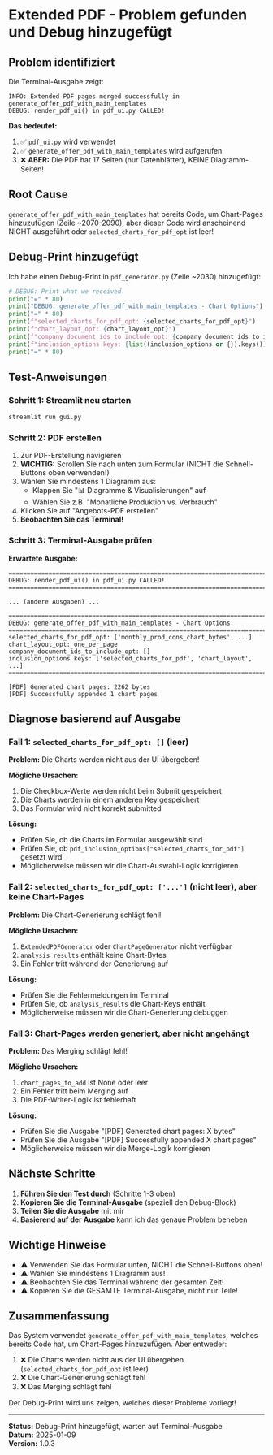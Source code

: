 # Extended PDF - Problem gefunden und Debug hinzugefügt

## Problem identifiziert

Die Terminal-Ausgabe zeigt:

```
INFO: Extended PDF pages merged successfully in generate_offer_pdf_with_main_templates
DEBUG: render_pdf_ui() in pdf_ui.py CALLED!
```

**Das bedeutet:**

1. ✅ `pdf_ui.py` wird verwendet
2. ✅ `generate_offer_pdf_with_main_templates` wird aufgerufen
3. ❌ **ABER:** Die PDF hat 17 Seiten (nur Datenblätter), KEINE Diagramm-Seiten!

## Root Cause

`generate_offer_pdf_with_main_templates` hat bereits Code, um Chart-Pages hinzuzufügen (Zeile ~2070-2090), aber dieser Code wird anscheinend NICHT ausgeführt oder `selected_charts_for_pdf_opt` ist leer!

## Debug-Print hinzugefügt

Ich habe einen Debug-Print in `pdf_generator.py` (Zeile ~2030) hinzugefügt:

```python
# DEBUG: Print what we received
print("=" * 80)
print("DEBUG: generate_offer_pdf_with_main_templates - Chart Options")
print("=" * 80)
print(f"selected_charts_for_pdf_opt: {selected_charts_for_pdf_opt}")
print(f"chart_layout_opt: {chart_layout_opt}")
print(f"company_document_ids_to_include_opt: {company_document_ids_to_include_opt}")
print(f"inclusion_options keys: {list((inclusion_options or {}).keys())}")
print("=" * 80)
```

## Test-Anweisungen

### Schritt 1: Streamlit neu starten

```bash
streamlit run gui.py
```

### Schritt 2: PDF erstellen

1. Zur PDF-Erstellung navigieren
2. **WICHTIG:** Scrollen Sie nach unten zum Formular (NICHT die Schnell-Buttons oben verwenden!)
3. Wählen Sie mindestens 1 Diagramm aus:
   - Klappen Sie "📊 Diagramme & Visualisierungen" auf
   - Wählen Sie z.B. "Monatliche Produktion vs. Verbrauch"
4. Klicken Sie auf "Angebots-PDF erstellen"
5. **Beobachten Sie das Terminal!**

### Schritt 3: Terminal-Ausgabe prüfen

**Erwartete Ausgabe:**

```
================================================================================
DEBUG: render_pdf_ui() in pdf_ui.py CALLED!
================================================================================

... (andere Ausgaben) ...

================================================================================
DEBUG: generate_offer_pdf_with_main_templates - Chart Options
================================================================================
selected_charts_for_pdf_opt: ['monthly_prod_cons_chart_bytes', ...]
chart_layout_opt: one_per_page
company_document_ids_to_include_opt: []
inclusion_options keys: ['selected_charts_for_pdf', 'chart_layout', ...]
================================================================================

[PDF] Generated chart pages: 2262 bytes
[PDF] Successfully appended 1 chart pages
```

## Diagnose basierend auf Ausgabe

### Fall 1: `selected_charts_for_pdf_opt: []` (leer)

**Problem:** Die Charts werden nicht aus der UI übergeben!

**Mögliche Ursachen:**

1. Die Checkbox-Werte werden nicht beim Submit gespeichert
2. Die Charts werden in einem anderen Key gespeichert
3. Das Formular wird nicht korrekt submitted

**Lösung:**

- Prüfen Sie, ob die Charts im Formular ausgewählt sind
- Prüfen Sie, ob `pdf_inclusion_options["selected_charts_for_pdf"]` gesetzt wird
- Möglicherweise müssen wir die Chart-Auswahl-Logik korrigieren

### Fall 2: `selected_charts_for_pdf_opt: ['...']` (nicht leer), aber keine Chart-Pages

**Problem:** Die Chart-Generierung schlägt fehl!

**Mögliche Ursachen:**

1. `ExtendedPDFGenerator` oder `ChartPageGenerator` nicht verfügbar
2. `analysis_results` enthält keine Chart-Bytes
3. Ein Fehler tritt während der Generierung auf

**Lösung:**

- Prüfen Sie die Fehlermeldungen im Terminal
- Prüfen Sie, ob `analysis_results` die Chart-Keys enthält
- Möglicherweise müssen wir die Chart-Generierung debuggen

### Fall 3: Chart-Pages werden generiert, aber nicht angehängt

**Problem:** Das Merging schlägt fehl!

**Mögliche Ursachen:**

1. `chart_pages_to_add` ist None oder leer
2. Ein Fehler tritt beim Merging auf
3. Die PDF-Writer-Logik ist fehlerhaft

**Lösung:**

- Prüfen Sie die Ausgabe "[PDF] Generated chart pages: X bytes"
- Prüfen Sie die Ausgabe "[PDF] Successfully appended X chart pages"
- Möglicherweise müssen wir die Merge-Logik korrigieren

## Nächste Schritte

1. **Führen Sie den Test durch** (Schritte 1-3 oben)
2. **Kopieren Sie die Terminal-Ausgabe** (speziell den Debug-Block)
3. **Teilen Sie die Ausgabe** mit mir
4. **Basierend auf der Ausgabe** kann ich das genaue Problem beheben

## Wichtige Hinweise

- ⚠️ Verwenden Sie das Formular unten, NICHT die Schnell-Buttons oben!
- ⚠️ Wählen Sie mindestens 1 Diagramm aus!
- ⚠️ Beobachten Sie das Terminal während der gesamten Zeit!
- ⚠️ Kopieren Sie die GESAMTE Terminal-Ausgabe, nicht nur Teile!

## Zusammenfassung

Das System verwendet `generate_offer_pdf_with_main_templates`, welches bereits Code hat, um Chart-Pages hinzuzufügen. Aber entweder:

1. ❌ Die Charts werden nicht aus der UI übergeben (`selected_charts_for_pdf_opt` ist leer)
2. ❌ Die Chart-Generierung schlägt fehl
3. ❌ Das Merging schlägt fehl

Der Debug-Print wird uns zeigen, welches dieser Probleme vorliegt!

---

**Status:** Debug-Print hinzugefügt, warten auf Terminal-Ausgabe  
**Datum:** 2025-01-09  
**Version:** 1.0.3

